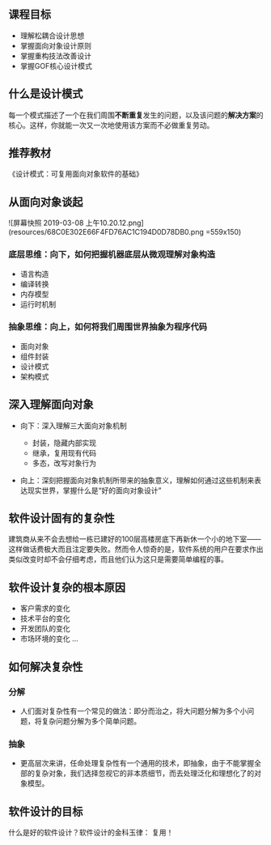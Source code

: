 ## 课程目标
* 理解松耦合设计思想
* 掌握面向对象设计原则
* 掌握重构技法改善设计
* 掌握GOF核心设计模式

## 什么是设计模式
每一个模式描述了一个在我们周围**不断重复**发生的问题，以及该问题的**解决方案**的核心。这样，你就能一次又一次地使用该方案而不必做重复劳动。

## 推荐教材
《设计模式：可复用面向对象软件的基础》

## 从面向对象谈起
![屏幕快照 2019-03-08 上午10.20.12.png](resources/68C0E302E66F4FD76AC1C194D0D78DB0.png =559x150)

### 底层思维：向下，如何把握机器底层从微观理解对象构造
* 语言构造
* 编译转换
* 内存模型
* 运行时机制

### 抽象思维：向上，如何将我们周围世界抽象为程序代码
* 面向对象
* 组件封装
* 设计模式
* 架构模式

## 深入理解面向对象
* 向下：深入理解三大面向对象机制
  * 封装，隐藏内部实现
  * 继承，复用现有代码
  * 多态，改写对象行为

* 向上：深刻把握面向对象机制所带来的抽象意义，理解如何通过这些机制来表达现实世界，掌握什么是“好的面向对象设计”

## 软件设计固有的复杂性
建筑商从来不会去想给一栋已建好的100层高楼房底下再新休一个小的地下室——这样做话费极大而且注定要失败。然而令人惊奇的是，软件系统的用户在要求作出类似改变时却不会仔细考虑，而且他们认为这只是需要简单编程的事。

## 软件设计复杂的根本原因
* 客户需求的变化
* 技术平台的变化
* 开发团队的变化
* 市场环境的变化
...

## 如何解决复杂性

### 分解
  * 人们面对复杂性有一个常见的做法：即分而治之，将大问题分解为多个小问题，将复杂问题分解为多个简单问题。

### 抽象
 * 更高层次来讲，任命处理复杂性有一个通用的技术，即抽象，由于不能掌握全部的复杂对象，我们选择忽视它的非本质细节，而去处理泛化和理想化了的对象模型。 

## 软件设计的目标
什么是好的软件设计？软件设计的金科玉律： 复用！

